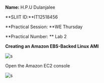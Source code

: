 
**Name:** H.P.U Dulanjalee

**SLIIT ID:**IT12518456

**Practical Session: **WE Thursday

**Practical Number: ** Lab 2

**Creating an Amazon EBS-Backed Linux AMI**

![s](http://i60.tinypic.com/ddgsy0.jpg)

Open the Amazon EC2 console 

![s](http://i60.tinypic.com/2uqhnyd.jpg)




